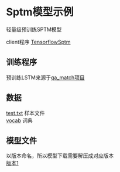 # Sptm模型示例
轻量级预训练SPTM模型

client程序 [TensorflowSptm](../../../src/main/java/com/bj58/ailab/demo/client/TensorflowSptm.java)  

## 训练程序
预训练LSTM来源于[qa_match项目](https://github.com/wuba/qa_match/tree/master/sptm)  

## 数据
[test.txt](./test.txt) 样本文件  
[vocab](./vocab) 词典  

## 模型文件
以版本命名，所以模型下载需要解压成对应版本      
[版本1](http://wos.58cdn.com.cn/nOlKjIhGntU/dlinference/demo_model_tensorflow_pretrain-lstm_1.zip)

